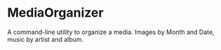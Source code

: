 MediaOrganizer
==============

A command-line utility to organize a media.  Images by Month and Date, music by artist and album.

